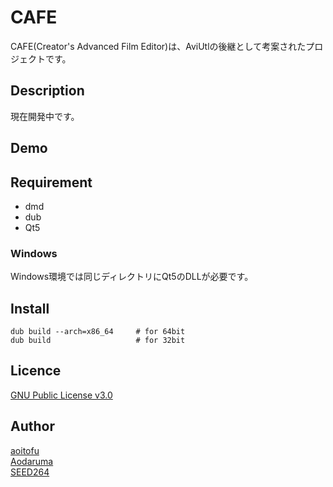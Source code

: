 CAFE
====

CAFE(Creator's Advanced Film Editor)は、AviUtlの後継として考案されたプロジェクトです。

## Description

現在開発中です。

## Demo

## Requirement

* dmd
* dub
* Qt5

### Windows

Windows環境では同じディレクトリにQt5のDLLが必要です。

## Install

    dub build --arch=x86_64     # for 64bit
    dub build                   # for 32bit

## Licence

[GNU Public License v3.0](https://github.com/aoitofu/CAFE/LICENSE)

## Author

[aoitofu](https://twitter.com/_aoi_tofu_)  
[Aodaruma](https://twitter.com/Aodaruma_)  
[SEED264](https://twitter.com/SEED264)

